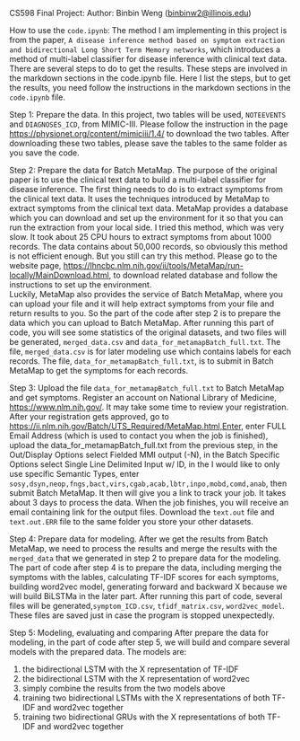 
CS598 Final Project:
Author: Binbin Weng (binbinw2@illinois.edu)

How to use the `code.ipynb`:
The method I am implementing in this project is from the paper, `A disease inference method based on symptom extraction and bidirectional Long Short Term Memory networks`, which introduces a method of multi-label classifier for disease inference with clinical text data. There are several steps to do to get the results. These steps are involved in the markdown sections in the code.ipynb file. Here I list the steps, but to get the results, you need follow the instructions in the markdown sections in the `code.ipynb` file.

Step 1: Prepare the data.
In this project, two tables will be used, `NOTEEVENTS` and `DIAGNOSES_ICD`, from MIMIC-III. Please follow the instruction in the page https://physionet.org/content/mimiciii/1.4/ to download the two tables. After downloading these two tables, please save the tables to the same folder as you save the code.

Step 2: Prepare the data for Batch MetaMap.
The purpose of the original paper is to use the clinical text data to build a multi-label classifier for disease inference. The first thing needs to do is to extract symptoms from the clinical text data. It uses the techniques introduced by MetaMap to extract symptoms from the clinical text data. 
MetaMap provides a database which you can download and set up the environment for it so that you can run the extraction from your local side. I tried this method, which was very slow. It took about 25 CPU hours to extract symptoms from about 1000 records. The data contains about 50,000 records, so obviously this method is not efficient enough. But you still can try this method. Please go to the website page, https://lhncbc.nlm.nih.gov/ii/tools/MetaMap/run-locally/MainDownload.html, to download related database and follow the instructions to set up the environment.  
Luckily, MetaMap also provides the service of Batch MetaMap, where you can upload your file and it will help extract symptoms from your file and return results to you. So the part of the code after step 2 is to prepare the data which you can upload to Batch MetaMap. After running this part of code, you will see some statistics of the original datasets, and two files will be generated, `merged_data.csv` and `data_for_metamapBatch_full.txt`. The file, `merged_data.csv` is for later modeling use which contains labels for each records. The file, `data_for_metamapBatch_full.txt`, is to submit in Batch MetaMap to get the symptoms for each records.

Step 3: Upload the file `data_for_metamapBatch_full.txt` to Batch MetaMap and get symptoms.
Register an account on National Library of Medicine, https://www.nlm.nih.gov/. It may take some time to review your registration.
After your registration gets approved, go to https://ii.nlm.nih.gov/Batch/UTS_Required/MetaMap.html,Enter, enter FULL Email Address (which is used to contact you when the job is finished), upload the data_for_metamapBatch_full.txt from the previous step, in the Out/Display Options select Fielded MMI output (-N), in the Batch Specific Options select Single Line Delimited Input w/ ID, in the I would like to only use specific Semantic Types, enter `sosy,dsyn,neop,fngs,bact,virs,cgab,acab,lbtr,inpo,mobd,comd,anab`, then submit Batch MetaMap. It then will give you a link to track your job. It takes about 3 days to process the data. When the job finishes, you will receive an email containing link for the output files. Download the `text.out` file and `text.out.ERR` file to the same folder you store your other datasets.

Step 4: Prepare data for modeling.
After we get the results from Batch MetaMap, we need to process the results and merge the results with the `merged_data` that we generated in step 2 to prepare data for the modeling. The part of code after step 4 is to prepare the data, including merging the symptoms with the lables, calculating TF-IDF scores for each symptoms, building word2vec model, generating forward and backward X because we will build BiLSTMa in the later part. After running this part of code, several files will be generated,`symptom_ICD.csv`, `tfidf_matrix.csv`, `word2vec_model`. These files are saved just in case the program is stopped unexpectedly.

Step 5: Modeling, evaluating and comparing
After prepare the data for modeling, in the part of code after step 5, we will build and compare several models with the prepared data. 
The models are:
1. the bidirectional LSTM with the X representation of TF-IDF
2. the bidirectional LSTM with the X representation of word2vec
3. simply combine the results from the two models above
4. training two bidirectional LSTMs with the X representations of both TF-IDF and word2vec together
5. training two bidirectional GRUs with the X representations of both TF-IDF and word2vec together
